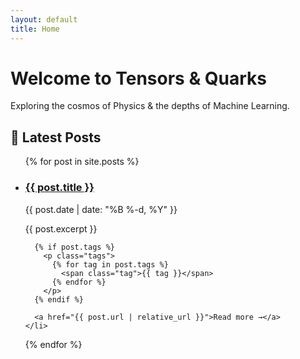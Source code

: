 ```yaml
---
layout: default
title: Home
---
```


<div class="hero">
  <h1>Welcome to Tensors & Quarks</h1>
  <p>Exploring the cosmos of Physics & the depths of Machine Learning.</p>
</div>

<h2 class="section-title">🧠 Latest Posts</h2>

<ul class="post-list">
  {% for post in site.posts %}
    <li class="post-card">
      <h3><a href="{{ post.url | relative_url }}">{{ post.title }}</a></h3>
      <p>{{ post.date | date: "%B %-d, %Y" }}</p>
      <p>{{ post.excerpt }}</p>

      {% if post.tags %}
        <p class="tags">
          {% for tag in post.tags %}
            <span class="tag">{{ tag }}</span>
          {% endfor %}
        </p>
      {% endif %}

      <a href="{{ post.url | relative_url }}">Read more →</a>
    </li>
  {% endfor %}
</ul>

